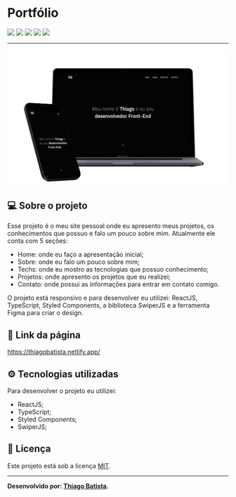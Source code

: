 # Portfólio
![](https://img.shields.io/badge/reactJS-20b2aa?style=for-the-badge&logo=react&logoColor=white) ![](https://img.shields.io/badge/typescript-007acc?style=for-the-badge&logo=typescript&logoColor=white) ![](https://img.shields.io/badge/styled_components-fe4164?style=for-the-badge&logo=styled-components&logoColor=white) ![](https://img.shields.io/badge/Visual_Studio_Code-0078D4?style=for-the-badge&logo=visual%20studio%20code&logoColor=white) ![](https://img.shields.io/badge/Markdown-000000?style=for-the-badge&logo=markdown&logoColor=white)

<hr>

![](./resultado/mobileDesktop.png)


## 💻 Sobre o projeto
Esse projeto é o meu site pessoal onde eu apresento meus projetos, os conhecimentos que possuo e falo um pouco sobre mim. Atualmente ele conta com 5 seções: 
- Home: onde eu faço a apresentação inicial;
- Sobre: onde eu falo um pouco sobre mim; 
- Techs: onde eu mostro as tecnologias que possuo conhecimento;
- Projetos: onde apresento os projetos que eu realizei; 
- Contato: onde possui as informações para entrar em contato comigo.

O projeto está responsivo e para desenvolver eu utilizei: ReactJS, TypeScript, Styled Components, a biblioteca SwiperJS e a ferramenta Figma para criar o design.


## 🚀 Link da página
https://thiagobatista.netlify.app/


## ⚙️ Tecnologias utilizadas
Para desenvolver o projeto eu utilizei:

- ReactJS;
- TypeScript;
- Styled Components;
- SwiperJS;

## 📝 Licença
Este projeto está sob a licença [MIT](https://github.com/ThiagoSantosBatista/Portfolio/blob/main/LICENSE).

***
**Desenvolvido por: [Thiago Batista](https://github.com/ThiagoSantosBatista/).**

